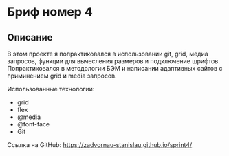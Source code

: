 # Бриф номер 4
## Описание

В этом проекте я попрактиковался в использовании git, grid, медиа запросов, функции для вычесления размеров и подключение шрифтов. Попрактиковался в методологии БЭМ и написании адаптивных сайтов с приминением grid и media запросов.


Использованные технологии:
* grid
* flex
* @media
* @font-face
* Git


Ссылка на GitHub:
https://zadvornau-stanislau.github.io/sprint4/

